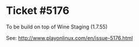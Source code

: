Ticket #5176
============ 

To be build on top of Wine Staging (1.7.55)

See: http://www.playonlinux.com/en/issue-5176.html

